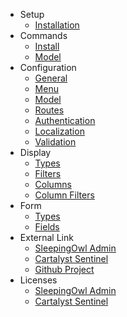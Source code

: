 - Setup
    - [Installation](/{{version}}/installation)
- Commands
    - [Install](/{{version}}/command_install)
    - [Model](/{{version}}/command_model)
- Configuration
    - [General](/{{version}}/configuration_general)
    - [Menu](/{{version}}/configuration_menu)
    - [Model](/{{version}}/configuration_model)
    - [Routes](/{{version}}/configuration_routes)
    - [Authentication](/{{version}}/configuration_authentication)
    - [Localization](/{{version}}/configuration_localization)
    - [Validation](/{{version}}/configuration_validation)
- Display
    - [Types](/{{version}}/display_types)
    - [Filters](/{{version}}/display_filters)
    - [Columns](/{{version}}/display_columns)
    - [Column Filters](/{{version}}/display_column_filters)
- Form
    - [Types](/{{version}}/form_types)
    - [Fields](/{{version}}/form_fields)
- External Link
    - <a href="http://sleeping-owl.github.io" target="_blank">SleepingOwl Admin</a> 
    - <a href="https://cartalyst.com/manual/sentinel" target="_blank">Cartalyst Sentinel</a>
    - <a href="https://github.com/Pseudoagentur/soa-sentinel" target="_blank">Github Project</a>
- Licenses
    - [SleepingOwl Admin](/{{version}}/license_soa)
    - [Cartalyst Sentinel](/{{version}}/license_sentinel)